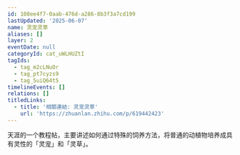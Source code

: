 ```yaml
---
id: 108ee4f7-0aab-476d-a286-8b3f3a7cd199
lastUpdated: '2025-06-07'
name: 灵宠灵草
aliases: []
layer: 2
eventDate: null
categoryId: cat_uWLHUZtI
tagIds:
  - tag_m2cLNuOr
  - tag_pt7cyzs9
  - tag_5uiQ64t5
timelineEvents: []
relations: []
titledLinks:
  - title: '相關連結: 灵宠灵草'
    url: 'https://zhuanlan.zhihu.com/p/619442423'
---
```

天涯的一个教程帖，主要讲述如何通过特殊的饲养方法，将普通的动植物培养成具有灵性的「灵宠」和「灵草」。
